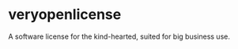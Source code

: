 veryopenlicense
===============

A software license for the kind-hearted, suited for big business use.
